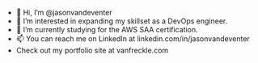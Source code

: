 - 👋 Hi, I’m @jasonvandeventer
- 👀 I’m interested in expanding my skillset as a DevOps engineer.
- 🌱 I’m currently studying for the AWS SAA certification.
- 📫 You can reach me on LinkedIn at linkedin.com/in/jasonvandeventer
- Check out my portfolio site at vanfreckle.com

<!---
jasonvandeventer/jasonvandeventer is a ✨ special ✨ repository because its `README.md` (this file) appears on your GitHub profile.
You can click the Preview link to take a look at your changes.
--->
